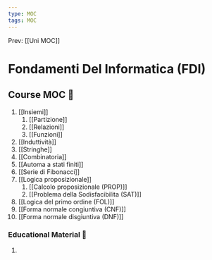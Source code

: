 ```yaml
---
type: MOC 
tags: MOC 
---
```


Prev: [[Uni MOC]]

# Fondamenti Del Informatica (FDI)


## Course MOC  📒
1. [[Insiemi]]
	1. [[Partizione]]
	2. [[Relazioni]]
	3. [[Funzioni]]
2. [[Induttività]]
3. [[Stringhe]]
4. [[Combinatoria]]
5. [[Automa a stati finiti]]
6. [[Serie di Fibonacci]]
7. [[Logica proposizionale]]
	1. [[Calcolo proposizionale (PROP)]]
	2. [[Problema della Sodisfacibilita (SAT)]]
8. [[Logica del primo ordine (FOL)]]
9. [[Forma normale congiuntiva (CNF)]]
10. [[Forma normale disgiuntiva (DNF)]]

### Educational Material 🧱
1. 


